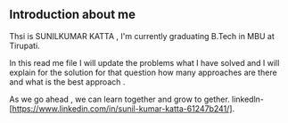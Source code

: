 ## Introduction about me 

Thsi is SUNILKUMAR KATTA , I'm currently graduating B.Tech in MBU at Tirupati.


In this read me file I will update the problems what I have solved and I will explain for the solution for that question how many approaches are there and what is the best approach .

As we go ahead , we can learn together and grow to gether.
linkedln-[https://www.linkedin.com/in/sunil-kumar-katta-61247b241/].
